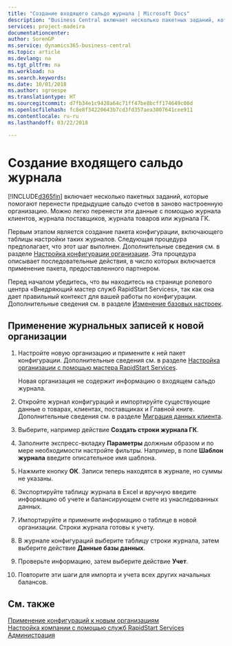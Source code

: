 ```yaml
---
title: "Создание входящего сальдо журнала | Microsoft Docs"
description: "Business Central включает несколько пакетных заданий, которые помогают перенести предыдущие сальдо счетов в заново настроенную организацию. Можно легко перенести эти данные с помощью учета в журналах."
services: project-madeira
documentationcenter: 
author: SorenGP
ms.service: dynamics365-business-central
ms.topic: article
ms.devlang: na
ms.tgt_pltfrm: na
ms.workload: na
ms.search.keywords: 
ms.date: 10/01/2018
ms.author: sgroespe
ms.translationtype: HT
ms.sourcegitcommit: d7fb34e1c9428a64c71ff47be8bcff174649c00d
ms.openlocfilehash: fc8e8f34220643b7cd3fd357aea3807641cee911
ms.contentlocale: ru-ru
ms.lasthandoff: 03/22/2018

---
```

# <a name="create-journal-opening-balances"></a>Создание входящего сальдо журнала
[!INCLUDE[d365fin](includes/d365fin_md.md)] включает несколько пакетных заданий, которые помогают перенести предыдущие сальдо счетов в заново настроенную организацию. Можно легко перенести эти данные с помощью журнала клиентов, журнала поставщиков, журнала товаров или журнала ГК.

Первым этапом является создание пакета конфигурации, включающего таблицы настройки таких журналов. Следующая процедура предполагает, что этот шаг выполнен. Дополнительные сведения см. в разделе [Настройка конфигурации организации](admin-set-up-company-configuration.md). Эта процедура описывает последовательные действия, в число которых включается применение пакета, предоставленного партнером.  

Перед началом убедитесь, что вы находитесь на странице ролевого центра «Внедряющий мастер служб RapidStart Services», так как она дает правильный контекст для вашей работы по конфигурации. Дополнительные сведения см. в разделе [Изменение базовых настроек](ui-change-basic-settings.md).

## <a name="to-apply-the-entries-in-a-journal-to-a-new-company"></a>Применение журнальных записей к новой организации  
1. Настройте новую организацию и примените к ней пакет конфигурации. Дополнительные сведения см. в разделе [Настройка организации с помощью мастера RapidStart Services](admin-how-to-configure-a-company-with-the-rapidstart-wizard.md).  

    Новая организация не содержит информацию о входящем сальдо журнала.  

2. Откройте журнал конфигураций и импортируйте существующие данные о товарах, клиентах, поставщиках и Главной книге. Дополнительные сведения см. в разделе [Миграция данных клиента](admin-migrate-customer-data.md).  
3. Выберите, например действие **Создать строки журнала ГК**.  
4. Заполните экспресс-вкладку **Параметры** должным образом и по мере необходимости настройте фильтры. Например, в поле **Шаблон журнала** введите описательное имя шаблона.  
5. Нажмите кнопку **ОК**. Записи теперь находятся в журнале, но суммы не указаны.  
6. Экспортируйте таблицу журнала в Excel и вручную введите информацию об учете и балансирующем счете из унаследованных данных.
7. Импортируйте и примените информацию о таблице в новой организации. Строки журнала готовы к учету.  
8. В журнале конфигураций выберите таблицу строки журнала, затем выберите действие **Данные базы данных**.  
9. Проверьте информацию, затем выберите действие **Учет**.  
10. Повторите эти шаги для импорта и учета всех других начальных балансов.  

## <a name="see-also"></a>См. также  
[Применение конфигураций к новым организациям](admin-apply-configuration-to-new-companies.md)  
[Настройка компании с помощью служб RapidStart Services](admin-set-up-a-company-with-rapidstart.md)  
[Администрация](admin-setup-and-administration.md)

